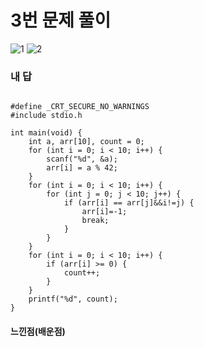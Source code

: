 # 3번 문제 풀이
![1](https://user-images.githubusercontent.com/81015704/118661467-1a0b0880-b82a-11eb-918d-8bb4a85b729f.jpg)
![2](https://user-images.githubusercontent.com/81015704/118661475-1b3c3580-b82a-11eb-803e-ec990260e7ac.jpg)

### 내 답
<pre><code>
#define _CRT_SECURE_NO_WARNINGS
#include stdio.h

int main(void) {
	int a, arr[10], count = 0;
	for (int i = 0; i < 10; i++) {
		scanf("%d", &a);
		arr[i] = a % 42;
	}
	for (int i = 0; i < 10; i++) {
		for (int j = 0; j < 10; j++) {
			if (arr[i] == arr[j]&&i!=j) {
				arr[i]=-1;
				break;
			}
		}
	}
	for (int i = 0; i < 10; i++) {
		if (arr[i] >= 0) {
			count++;
		}
	}
	printf("%d", count);
}
</code></pre>


#### 느낀점(배운점)
